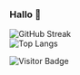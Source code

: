 ### Hallo 👋

![GitHub Streak](https://github-readme-streak-stats.herokuapp.com/?user=archisvaze&theme=dark)  
![Top Langs](https://github-readme-stats.vercel.app/api/top-langs/?username=archisvaze&theme=dark&hide=TeX&layout=compact)  


![Visitor Badge](https://visitor-badge.laobi.icu/badge?page_id=archisvaze.archisvaze)
<!--
**archisvaze/archisvaze** is a ✨ _special_ ✨ repository because its `README.md` (this file) appears on your GitHub 

Here are some ideas to get you started:

- 🔭 I’m currently working on ...
- 🌱 I’m currently learning ...
- 👯 I’m looking to collaborate on ...
- 🤔 I’m looking for help with ...
- 💬 Ask me about ...
- 📫 How to reach me: ...
- 😄 Pronouns: ...
- ⚡ Fun fact: ...
-->
